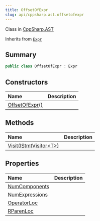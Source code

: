```yaml
---
title: OffsetOfExpr
slug: api/cppsharp.ast.offsetofexpr
---
```

Class in [CppSharp.AST](/api/cppsharp/ast)

Inherits from [`Expr`](/api/cppsharp/ast/expr)

## Summary



```csharp
public class OffsetOfExpr : Expr
```

## Constructors

|Name|Description|
|:---|:---|
|[OffsetOfExpr\(\)](/api/cppsharp/ast/offsetofexpr//ctor)||

## Methods

|Name|Description|
|:---|:---|
|[Visit\(IStmtVisitor\<T\>\)](/api/cppsharp/ast/offsetofexpr/visit)||

## Properties

|Name|Description|
|:---|:---|
|[NumComponents](/api/cppsharp/ast/offsetofexpr/numcomponents)||
|[NumExpressions](/api/cppsharp/ast/offsetofexpr/numexpressions)||
|[OperatorLoc](/api/cppsharp/ast/offsetofexpr/operatorloc)||
|[RParenLoc](/api/cppsharp/ast/offsetofexpr/rparenloc)||

